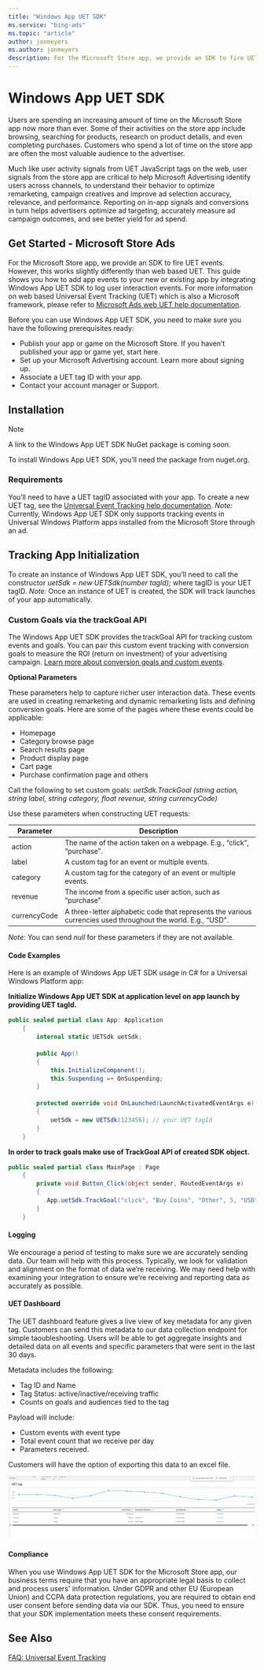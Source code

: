 ```yaml
---
title: "Windows App UET SDK"
ms.service: "bing-ads"
ms.topic: "article"
author: jonmeyers
ms.author: jonmeyers
description: For the Microsoft Store app, we provide an SDK to fire UET events. However, this works slightly differently than web based UET.
---
```

# Windows App UET SDK
Users are spending an increasing amount of time on the Microsoft Store app now more than ever. Some of their activities on the store app include browsing, searching for products, research on product details, and even completing purchases. Customers who spend a lot of time on the store app are often the most valuable audience to the advertiser.  

Much like user activity signals from UET JavaScript tags on the web, user signals from the store app are critical to help Microsoft Advertising identify users across channels, to understand their behavior to optimize remarketing, campaign creatives and improve ad selection accuracy, relevance, and performance. Reporting on in-app signals and conversions in turn helps advertisers optimize ad targeting, accurately measure ad campaign outcomes, and see better yield for ad spend. 

## <a name="microsoft-store-ads"></a>Get Started - Microsoft Store Ads 
For the Microsoft Store app, we provide an SDK to fire UET events. However, this works slightly differently than web based UET. This guide shows you how to add app events to your new or existing app by integrating Windows App UET SDK to log user interaction events. For more information on web based Universal Event Tracking (UET) which is also a Microsoft framework, please refer to [Microsoft Ads web UET help documentation](https://help.ads.microsoft.com/#apex/ads/en/56681/2-500).

Before you can use Windows App UET SDK, you need to make sure you have the following prerequisites ready:  

- Publish your app or game on the Microsoft Store. If you haven’t published your app or game yet, start here.  
- Set up your Microsoft Advertising account. Learn more about signing up.  
- Associate a UET tag ID with your app. 
- Contact your account manager or Support.  

## <a name="installation"></a>Installation

> [!NOTE]
> A link to the Windows App UET SDK NuGet package is coming soon.

To install Windows App UET SDK, you’ll need the package from nuget.org.

### <a name="requirements"></a>Requirements
You’ll need to have a UET tagID associated with your app. To create a new UET tag, see the [Universal Event Tracking help documentation](./universal-event-tracking.md#uet). *Note:* Currently, Windows App UET SDK only supports tracking events in Universal Windows Platform apps installed from the Microsoft Store through an ad. 

## <a name="tracking-app-initialization"></a>Tracking App Initialization 
To create an instance of Windows App UET SDK, you’ll need to call the constructor *uetSdk = new UETSdk(number tagId);* where tagID is your UET tagID. *Note:* Once an instance of UET is created, the SDK will track launches of your app automatically. 

### <a name="custom-goals"></a>Custom Goals via the trackGoal API 
The Windows App UET SDK provides the trackGoal API for tracking custom events and goals. You can pair this custom event tracking with conversion goals to measure the ROI (return on investment) of your advertising campaign. [Learn more about conversion goals and custom events](./universal-event-tracking.md#conversiongoals).

**Optional Parameters**

These parameters help to capture richer user interaction data. These events are used in creating remarketing and dynamic remarketing lists and defining conversion goals. Here are some of the pages where these events could be applicable:  

- Homepage 
- Category browse page 
- Search results page 
- Product display page 
- Cart page 
- Purchase confirmation page and others 

Call the following to set custom goals: *uetSdk.TrackGoal (string action, string label, string category, float revenue, string currencyCode)*

Use these parameters when constructing UET requests: 

| Parameter | Description |
| --- | ----------- |
| action | The name of the action taken on a webpage. E.g., “click”, “purchase”.|
| label  | A custom tag for an event or multiple events.|
| category  | A custom tag for the category of an event or multiple events.|
| revenue  | The income from a specific user action, such as “purchase”.|
| currencyCode  | A three-letter alphabetic code that represents the various currencies used throughout the world. E.g., “USD”.|

*Note:* You can send *null* for these parameters if they are not available. 

#### <a name="code-examples"></a>Code Examples
Here is an example of Windows App UET SDK usage in C# for a Universal Windows Platform app: 

 
**Initialize Windows App UET SDK at application level on app launch by providing UET tagId.**

```C#
public sealed partial class App: Application 
    { 
        internal static UETSdk uetSdk; 

        public App() 
        { 
            this.InitializeComponent(); 
            this.Suspending =+ OnSuspending; 
        } 

        protected override void OnLaunched(LaunchActivatedEventArgs e) 
        { 
            uetSdk = new UETSdk(123456); // your UET tagId 
        } 
    } 
```

**In order to track goals make use of TrackGoal API of created SDK object.**

```C#
public sealed partial class MainPage : Page 
    { 
        private void Button_Click(object sender, RoutedEventArgs e) 
        { 
           App.uetSdk.TrackGoal("click", "Buy Coins", "Other", 5, "USD"); 
        } 
    } 
```

#### <a name="logging"></a>Logging
We encourage a period of testing to make sure we are accurately sending data. Our team will help with this process. Typically, we look for validation and alignment on the format of data we’re receiving. We may need help with examining your integration to ensure we’re receiving and reporting data as accurately as possible.  

#### <a name="uet-dashboard"></a>UET Dashboard 
The UET dashboard feature gives a live view of key metadata for any given tag. Customers can send this metadata to our data collection endpoint for simple taoubleshooting. Users will be able to get aggregate insights and detailed data on all events and specific parameters that were sent in the last 30 days.  

Metadata includes the following:  

- Tag ID and Name 
- Tag Status: active/inactive/receiving traffic 
- Counts on goals and audiences tied to the tag 

Payload will include:  

- Custom events with event type  
- Total event count that we receive per day 
- Parameters received.  

Customers will have the option of exporting this data to an excel file.  

![Universal Event Tracking](media/uet-dashboard.png "UET Dashboard")

#### <a name="compliance"></a>Compliance
When you use Windows App UET SDK for the Microsoft Store app, our business terms require that you have an appropriate legal basis to collect and process users' information. Under GDPR and other EU (European Union) and CCPA data protection regulations, you are required to obtain end user consent before sending data via our SDK. Thus, you need to ensure that your SDK implementation meets these consent requirements. 

## See Also
 
[FAQ: Universal Event Tracking](https://help.ads.microsoft.com/#apex/3/en/53056/2)
